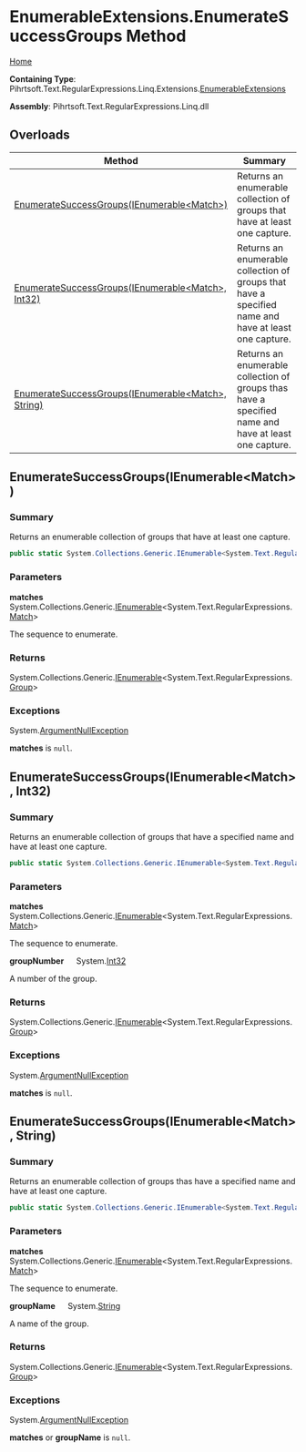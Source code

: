 # EnumerableExtensions\.EnumerateSuccessGroups Method

[Home](../../../../../../../README.md)

**Containing Type**: Pihrtsoft\.Text\.RegularExpressions\.Linq\.Extensions\.[EnumerableExtensions](../README.md)

**Assembly**: Pihrtsoft\.Text\.RegularExpressions\.Linq\.dll

## Overloads

| Method | Summary |
| ------ | ------- |
| [EnumerateSuccessGroups(IEnumerable\<Match>)](#Pihrtsoft_Text_RegularExpressions_Linq_Extensions_EnumerableExtensions_EnumerateSuccessGroups_System_Collections_Generic_IEnumerable_System_Text_RegularExpressions_Match__) | Returns an enumerable collection of groups that have at least one capture\. |
| [EnumerateSuccessGroups(IEnumerable\<Match>, Int32)](#Pihrtsoft_Text_RegularExpressions_Linq_Extensions_EnumerableExtensions_EnumerateSuccessGroups_System_Collections_Generic_IEnumerable_System_Text_RegularExpressions_Match__System_Int32_) | Returns an enumerable collection of groups that have a specified name and have at least one capture\. |
| [EnumerateSuccessGroups(IEnumerable\<Match>, String)](#Pihrtsoft_Text_RegularExpressions_Linq_Extensions_EnumerableExtensions_EnumerateSuccessGroups_System_Collections_Generic_IEnumerable_System_Text_RegularExpressions_Match__System_String_) | Returns an enumerable collection of groups thas have a specified name and have at least one capture\. |

## EnumerateSuccessGroups\(IEnumerable\<Match>\) <a name="Pihrtsoft_Text_RegularExpressions_Linq_Extensions_EnumerableExtensions_EnumerateSuccessGroups_System_Collections_Generic_IEnumerable_System_Text_RegularExpressions_Match__"></a>

### Summary

Returns an enumerable collection of groups that have at least one capture\.

```csharp
public static System.Collections.Generic.IEnumerable<System.Text.RegularExpressions.Group> EnumerateSuccessGroups(this System.Collections.Generic.IEnumerable<System.Text.RegularExpressions.Match> matches)
```

### Parameters

**matches** &emsp; System\.Collections\.Generic\.[IEnumerable](https://docs.microsoft.com/en-us/dotnet/api/system.collections.generic.ienumerable-1)\<System\.Text\.RegularExpressions\.[Match](https://docs.microsoft.com/en-us/dotnet/api/system.text.regularexpressions.match)>

The sequence to enumerate\.

### Returns

System\.Collections\.Generic\.[IEnumerable](https://docs.microsoft.com/en-us/dotnet/api/system.collections.generic.ienumerable-1)\<System\.Text\.RegularExpressions\.[Group](https://docs.microsoft.com/en-us/dotnet/api/system.text.regularexpressions.group)>

### Exceptions

System\.[ArgumentNullException](https://docs.microsoft.com/en-us/dotnet/api/system.argumentnullexception)

**matches** is `null`\.

## EnumerateSuccessGroups\(IEnumerable\<Match>, Int32\) <a name="Pihrtsoft_Text_RegularExpressions_Linq_Extensions_EnumerableExtensions_EnumerateSuccessGroups_System_Collections_Generic_IEnumerable_System_Text_RegularExpressions_Match__System_Int32_"></a>

### Summary

Returns an enumerable collection of groups that have a specified name and have at least one capture\.

```csharp
public static System.Collections.Generic.IEnumerable<System.Text.RegularExpressions.Group> EnumerateSuccessGroups(this System.Collections.Generic.IEnumerable<System.Text.RegularExpressions.Match> matches, int groupNumber)
```

### Parameters

**matches** &emsp; System\.Collections\.Generic\.[IEnumerable](https://docs.microsoft.com/en-us/dotnet/api/system.collections.generic.ienumerable-1)\<System\.Text\.RegularExpressions\.[Match](https://docs.microsoft.com/en-us/dotnet/api/system.text.regularexpressions.match)>

The sequence to enumerate\.

**groupNumber** &emsp; System\.[Int32](https://docs.microsoft.com/en-us/dotnet/api/system.int32)

A number of the group\.

### Returns

System\.Collections\.Generic\.[IEnumerable](https://docs.microsoft.com/en-us/dotnet/api/system.collections.generic.ienumerable-1)\<System\.Text\.RegularExpressions\.[Group](https://docs.microsoft.com/en-us/dotnet/api/system.text.regularexpressions.group)>

### Exceptions

System\.[ArgumentNullException](https://docs.microsoft.com/en-us/dotnet/api/system.argumentnullexception)

**matches** is `null`\.

## EnumerateSuccessGroups\(IEnumerable\<Match>, String\) <a name="Pihrtsoft_Text_RegularExpressions_Linq_Extensions_EnumerableExtensions_EnumerateSuccessGroups_System_Collections_Generic_IEnumerable_System_Text_RegularExpressions_Match__System_String_"></a>

### Summary

Returns an enumerable collection of groups thas have a specified name and have at least one capture\.

```csharp
public static System.Collections.Generic.IEnumerable<System.Text.RegularExpressions.Group> EnumerateSuccessGroups(this System.Collections.Generic.IEnumerable<System.Text.RegularExpressions.Match> matches, string groupName)
```

### Parameters

**matches** &emsp; System\.Collections\.Generic\.[IEnumerable](https://docs.microsoft.com/en-us/dotnet/api/system.collections.generic.ienumerable-1)\<System\.Text\.RegularExpressions\.[Match](https://docs.microsoft.com/en-us/dotnet/api/system.text.regularexpressions.match)>

The sequence to enumerate\.

**groupName** &emsp; System\.[String](https://docs.microsoft.com/en-us/dotnet/api/system.string)

A name of the group\.

### Returns

System\.Collections\.Generic\.[IEnumerable](https://docs.microsoft.com/en-us/dotnet/api/system.collections.generic.ienumerable-1)\<System\.Text\.RegularExpressions\.[Group](https://docs.microsoft.com/en-us/dotnet/api/system.text.regularexpressions.group)>

### Exceptions

System\.[ArgumentNullException](https://docs.microsoft.com/en-us/dotnet/api/system.argumentnullexception)

**matches** or **groupName** is `null`\.

